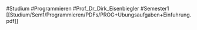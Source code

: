 #Studium #Programmieren #Prof_Dr_Dirk_Eisenbiegler #Semester1 
[[Studium/Sem1/Programmieren/PDFs/PROG+Ubungsaufgaben+Einfuhrung.pdf]]

